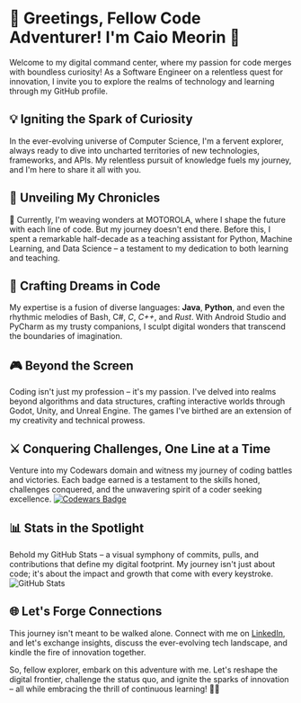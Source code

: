 # 👋 Greetings, Fellow Code Adventurer! I'm Caio Meorin 🚀

Welcome to my digital command center, where my passion for code merges with boundless curiosity! As a Software Engineer on a relentless quest for innovation, I invite you to explore the realms of technology and learning through my GitHub profile.

## 💡 Igniting the Spark of Curiosity
In the ever-evolving universe of Computer Science, I'm a fervent explorer, always ready to dive into uncharted territories of new technologies, frameworks, and APIs. My relentless pursuit of knowledge fuels my journey, and I'm here to share it all with you.

## 🌟 Unveiling My Chronicles
📱 Currently, I'm weaving wonders at MOTOROLA, where I shape the future with each line of code. But my journey doesn't end there. Before this, I spent a remarkable half-decade as a teaching assistant for Python, Machine Learning, and Data Science – a testament to my dedication to both learning and teaching.

## 🚀 Crafting Dreams in Code
My expertise is a fusion of diverse languages: **Java**, **Python**, and even the rhythmic melodies of Bash, C#, *C*, *C++*, and *Rust*. With Android Studio and PyCharm as my trusty companions, I sculpt digital wonders that transcend the boundaries of imagination.

## 🎮 Beyond the Screen
Coding isn't just my profession – it's my passion. I've delved into realms beyond algorithms and data structures, crafting interactive worlds through Godot, Unity, and Unreal Engine. The games I've birthed are an extension of my creativity and technical prowess.

## ⚔️ Conquering Challenges, One Line at a Time
Venture into my Codewars domain and witness my journey of coding battles and victories. Each badge earned is a testament to the skills honed, challenges conquered, and the unwavering spirit of a coder seeking excellence. [![Codewars Badge](https://www.codewars.com/users/caiomeorin/badges/large)](https://www.codewars.com/users/caiomeorin)

## 📊 Stats in the Spotlight
Behold my GitHub Stats – a visual symphony of commits, pulls, and contributions that define my digital footprint. My journey isn't just about code; it's about the impact and growth that come with every keystroke. ![GitHub Stats](https://github-readme-stats.vercel.app/api?username=caiomeorin&show_icons=true&count_private=true&hide=contribs)

## 🌐 Let's Forge Connections
This journey isn't meant to be walked alone. Connect with me on [LinkedIn](https://www.linkedin.com/in/cmeorin), and let's exchange insights, discuss the ever-evolving tech landscape, and kindle the fire of innovation together.

So, fellow explorer, embark on this adventure with me. Let's reshape the digital frontier, challenge the status quo, and ignite the sparks of innovation – all while embracing the thrill of continuous learning! 🌌🚀

